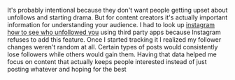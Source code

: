 It's probably intentional because they don't want people getting upset about unfollows and starting drama. But for content creators it's actually important information for understanding your audience. I had to look up [instagram how to see who unfollowed you](https://unfollowerstracker.net/) using third party apps because Instagram refuses to add this feature. Once I started tracking it I realized my follower changes weren't random at all. Certain types of posts would consistently lose followers while others would gain them. Having that data helped me focus on content that actually keeps people interested instead of just posting whatever and hoping for the best